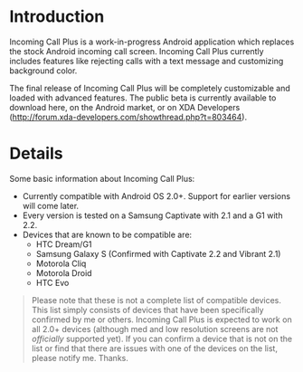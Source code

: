 # Introduction #

Incoming Call Plus is a work-in-progress Android application which replaces the stock Android incoming call screen. Incoming Call Plus currently includes features like rejecting calls with a text message and customizing background color.

The final release of Incoming Call Plus will be completely customizable and loaded with advanced features. The public beta is currently available to download here, on the Android market, or on XDA Developers (http://forum.xda-developers.com/showthread.php?t=803464).


# Details #

Some basic information about Incoming Call Plus:
  * Currently compatible with Android OS 2.0+. Support for earlier versions will come later.
  * Every version is tested on a Samsung Captivate with 2.1 and a G1 with 2.2.
  * Devices that are known to be compatible are:
    * HTC Dream/G1
    * Samsung Galaxy S (Confirmed with Captivate 2.2 and Vibrant 2.1)
    * Motorola Cliq
    * Motorola Droid
    * HTC Evo

> Please note that these is not a complete list of compatible devices. This list simply consists of devices that have been specifically confirmed by me or others. Incoming Call Plus is expected to work on all 2.0+ devices (although med and low resolution screens are not _officially_ supported yet). If you can confirm a device that is not on the list or find that there are issues with one of the devices on the list, please notify me. Thanks.
